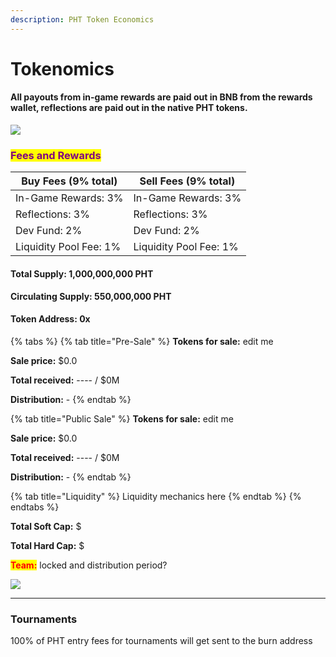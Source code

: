 ```yaml
---
description: PHT Token Economics
---
```


# Tokenomics

#### All payouts from in-game rewards are paid out in BNB from the rewards wallet, reflections are paid out in the native PHT tokens.

![](<../.gitbook/assets/pht\_token\_distribution (1).png>)

### <mark style="color:purple;">Fees and Rewards</mark>

| Buy Fees (9% total)    | Sell Fees (9% total)   |
| ---------------------- | ---------------------- |
| In-Game Rewards: 3%    | In-Game Rewards: 3%    |
| Reflections: 3%        | Reflections: 3%        |
| Dev Fund: 2%           | Dev Fund: 2%           |
| Liquidity Pool Fee: 1% | Liquidity Pool Fee: 1% |

#### Total Supply: 1,000,000,000 PHT

**Circulating Supply: 550,000,000 PHT**

#### Token Address: 0x

{% tabs %}
{% tab title="Pre-Sale" %}
**Tokens for sale:** edit me

**Sale price:** $0.0

**Total received:** ---- / $0M

**Distribution:** -
{% endtab %}

{% tab title="Public Sale" %}
**Tokens for sale:** edit me

**Sale price:** $0.0

**Total received:** ---- / $0M

**Distribution:** -
{% endtab %}

{% tab title="Liquidity" %}
Liquidity mechanics here
{% endtab %}
{% endtabs %}

**Total Soft Cap:** $

**Total Hard Cap:** $

<mark style="color:red;">**Team:**</mark> locked and distribution period?



![](../.gitbook/assets/pht\_funds\_distribution.png)

****

### Tournaments

100% of PHT entry fees for tournaments will get sent to the burn address
